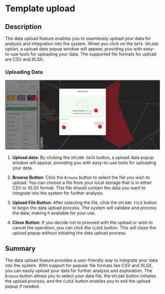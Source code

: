 # Template upload

## Description

The data upload feature enables you to seamlessly upload your data for analysis and integration into the system. When you click on the `DATA UPLOAD` option, a upload data popup window will appear, providing you with easy-to-use tools for uploading your data. The supported file formats for upload are CSV and XLSX.

### Uploading Data

![Upload Data](./img/template-upload-1.png)

1. **Upload data**: By clicking the `UPLOAD DATA` button, a upload data popup window will appear, providing you with easy-to-use tools for uploading your data.

2. **Browse Button**: Click the `Browse` button to select the file you wish to upload. You can choose a file from your local storage that is in either CSV or XLSX format. This file should contain the data you want to integrate into the system for further analysis.

3. **Upload File Button**: After selecting the file, click the `UPLOAD FILE` button to begin the data upload process. The system will validate and process the data, making it available for your use.

4. **Close Button**: If you decide not to proceed with the upload or wish to cancel the operation, you can click the `CLOSE` button. This will close the upload popup without initiating the data upload process.

## Summary

The data upload feature provides a user-friendly way to integrate your data into the system. With support for popular file formats like CSV and XLSX, you can easily upload your data for further analysis and exploration. The `Browse` button allows you to select your data file, the `UPLOAD` button initiates the upload process, and the `CLOSE` button enables you to exit the upload popup if needed.
